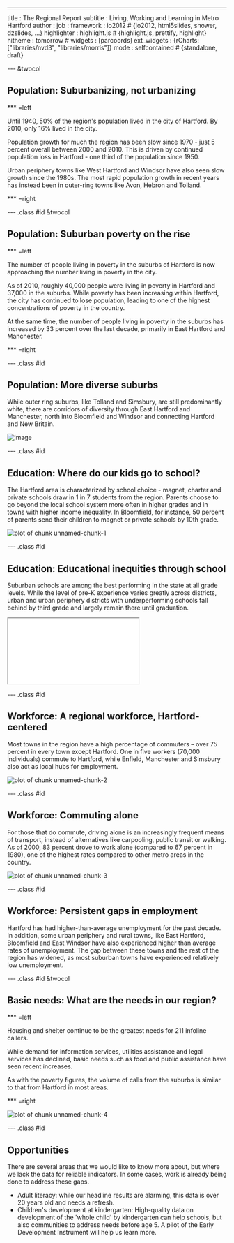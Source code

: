 ---
title       : The Regional Report
subtitle    : Living, Working and Learning in Metro Hartford
author      : 
job         : 
framework   : io2012        # {io2012, html5slides, shower, dzslides, ...}
highlighter : highlight.js  # {highlight.js, prettify, highlight}
hitheme     : tomorrow      # 
widgets     : [parcoords]
ext_widgets : {rCharts: ["libraries/nvd3", "libraries/morris"]} 
mode        : selfcontained # {standalone, draft}

--- &twocol

## Population: Suburbanizing, not urbanizing

*** =left

Until 1940, 50% of the region's population lived in the city of Hartford.  By 2010, only 16% lived in the city. 

Population growth for much the region has been slow since 1970 - just 5 percent overall 
between 2000 and 2010. This is driven by continued population loss in Hartford - one third of the population since 1950.

Urban periphery towns like West Hartford and Windsor have also seen slow growth since the 1980s. The most rapid population growth in recent years has instead been in outer-ring towns like Avon, Hebron and Tolland. 

*** =right



 
 

<div id = 'chart1' class = 'rChart nvd3'></div>
<script type='text/javascript'>
 $(document).ready(function(){
      drawchart1()
    });
    function drawchart1(){  
      var opts = {
 "dom": "chart1",
"width":    500,
"height":    425,
"x": "period",
"y": "sumpop",
"group": "Towngroup",
"type": "lineChart",
"id": "chart1" 
},
        data = [
 {
 "period": 1800,
"Towngroup": "Hartford",
"sumpop": 5347,
"sumpoor": null 
},
{
 "period": 1810,
"Towngroup": "Hartford",
"sumpop": 6003,
"sumpoor": null 
},
{
 "period": 1820,
"Towngroup": "Hartford",
"sumpop": 6901,
"sumpoor": null 
},
{
 "period": 1830,
"Towngroup": "Hartford",
"sumpop": 9789,
"sumpoor": null 
},
{
 "period": 1840,
"Towngroup": "Hartford",
"sumpop": 12793,
"sumpoor": null 
},
{
 "period": 1850,
"Towngroup": "Hartford",
"sumpop": 13555,
"sumpoor": null 
},
{
 "period": 1860,
"Towngroup": "Hartford",
"sumpop": 29152,
"sumpoor": null 
},
{
 "period": 1870,
"Towngroup": "Hartford",
"sumpop": 37743,
"sumpoor": null 
},
{
 "period": 1880,
"Towngroup": "Hartford",
"sumpop": 42551,
"sumpoor": null 
},
{
 "period": 1890,
"Towngroup": "Hartford",
"sumpop": 53230,
"sumpoor": null 
},
{
 "period": 1900,
"Towngroup": "Hartford",
"sumpop": 79850,
"sumpoor": null 
},
{
 "period": 1900,
"Towngroup": "Rural",
"sumpop": 5136,
"sumpoor": null 
},
{
 "period": 1900,
"Towngroup": "Suburban",
"sumpop": 30970,
"sumpoor": null 
},
{
 "period": 1900,
"Towngroup": "Urban periphery",
"sumpop": 43141,
"sumpoor": null 
},
{
 "period": 1910,
"Towngroup": "Hartford",
"sumpop": 98915,
"sumpoor": null 
},
{
 "period": 1910,
"Towngroup": "Rural",
"sumpop": 5386,
"sumpoor": null 
},
{
 "period": 1910,
"Towngroup": "Suburban",
"sumpop": 33905,
"sumpoor": null 
},
{
 "period": 1910,
"Towngroup": "Urban periphery",
"sumpop": 55132,
"sumpoor": null 
},
{
 "period": 1920,
"Towngroup": "Hartford",
"sumpop": 138036,
"sumpoor": null 
},
{
 "period": 1920,
"Towngroup": "Rural",
"sumpop": 5803,
"sumpoor": null 
},
{
 "period": 1920,
"Towngroup": "Suburban",
"sumpop": 38294,
"sumpoor": null 
},
{
 "period": 1920,
"Towngroup": "Urban periphery",
"sumpop": 71399,
"sumpoor": null 
},
{
 "period": 1930,
"Towngroup": "Hartford",
"sumpop": 164072,
"sumpoor": null 
},
{
 "period": 1930,
"Towngroup": "Rural",
"sumpop": 6162,
"sumpoor": null 
},
{
 "period": 1930,
"Towngroup": "Suburban",
"sumpop": 43919,
"sumpoor": null 
},
{
 "period": 1930,
"Towngroup": "Urban periphery",
"sumpop": 104324,
"sumpoor": null 
},
{
 "period": 1940,
"Towngroup": "Hartford",
"sumpop": 166267,
"sumpoor": null 
},
{
 "period": 1940,
"Towngroup": "Rural",
"sumpop": 6641,
"sumpoor": null 
},
{
 "period": 1940,
"Towngroup": "Suburban",
"sumpop": 51271,
"sumpoor": null 
},
{
 "period": 1940,
"Towngroup": "Urban periphery",
"sumpop": 120848,
"sumpoor": null 
},
{
 "period": 1950,
"Towngroup": "Hartford",
"sumpop": 177397,
"sumpoor": null 
},
{
 "period": 1950,
"Towngroup": "Rural",
"sumpop": 8524,
"sumpoor": null 
},
{
 "period": 1950,
"Towngroup": "Suburban",
"sumpop": 66268,
"sumpoor": null 
},
{
 "period": 1950,
"Towngroup": "Urban periphery",
"sumpop": 166002,
"sumpoor": null 
},
{
 "period": 1960,
"Towngroup": "Hartford",
"sumpop": 162178,
"sumpoor": null 
},
{
 "period": 1960,
"Towngroup": "Rural",
"sumpop": 12973,
"sumpoor": null 
},
{
 "period": 1960,
"Towngroup": "Suburban",
"sumpop": 117468,
"sumpoor": null 
},
{
 "period": 1960,
"Towngroup": "Urban periphery",
"sumpop": 253926,
"sumpoor": null 
},
{
 "period": 1970,
"Towngroup": "Hartford",
"sumpop": 158017,
"sumpoor":  26863 
},
{
 "period": 1970,
"Towngroup": "Rural",
"sumpop": 17505,
"sumpoor": null 
},
{
 "period": 1970,
"Towngroup": "Suburban",
"sumpop": 168469,
"sumpoor": null 
},
{
 "period": 1970,
"Towngroup": "Urban periphery",
"sumpop": 325916,
"sumpoor": null 
},
{
 "period": 1980,
"Towngroup": "Hartford",
"sumpop": 136392,
"sumpoor":  34371 
},
{
 "period": 1980,
"Towngroup": "Rural",
"sumpop": 19542,
"sumpoor":   1219 
},
{
 "period": 1980,
"Towngroup": "Suburban",
"sumpop": 196648,
"sumpoor":   5675 
},
{
 "period": 1980,
"Towngroup": "Urban periphery",
"sumpop": 315897,
"sumpoor":  14358 
},
{
 "period": 1990,
"Towngroup": "Hartford",
"sumpop": 139739,
"sumpoor":  38428 
},
{
 "period": 1990,
"Towngroup": "Rural",
"sumpop": 21729,
"sumpoor":    705 
},
{
 "period": 1990,
"Towngroup": "Suburban",
"sumpop": 226612,
"sumpoor":   5341 
},
{
 "period": 1990,
"Towngroup": "Urban periphery",
"sumpop": 321324,
"sumpoor":  11873 
},
{
 "period": 2000,
"Towngroup": "Hartford",
"sumpop": 121578,
"sumpoor":  37203 
},
{
 "period": 2000,
"Towngroup": "Rural",
"sumpop": 23271,
"sumpoor":    958 
},
{
 "period": 2000,
"Towngroup": "Suburban",
"sumpop": 249706,
"sumpoor":   7736 
},
{
 "period": 2000,
"Towngroup": "Urban periphery",
"sumpop": 326765,
"sumpoor":  19044 
},
{
 "period": 2010,
"Towngroup": "Hartford",
"sumpop": 124775,
"sumpoor":  40053 
},
{
 "period": 2010,
"Towngroup": "Rural",
"sumpop": 25909,
"sumpoor":   1205 
},
{
 "period": 2010,
"Towngroup": "Suburban",
"sumpop": 270796,
"sumpoor":   9245 
},
{
 "period": 2010,
"Towngroup": "Urban periphery",
"sumpop": 336031,
"sumpoor":  26451 
} 
]
  
      var data = d3.nest()
        .key(function(d){
          return opts.group === undefined ? 'main' : d[opts.group]
        })
        .entries(data)
      
      nv.addGraph(function() {
        var chart = nv.models[opts.type]()
          .x(function(d) { return d[opts.x] })
          .y(function(d) { return d[opts.y] })
          .width(opts.width)
          .height(opts.height)
         
        chart
  .forceY([      0, 3.5e+05 ])
          
        chart.xAxis
  .axisLabel("Year")

        
        
        chart.yAxis
  .tickFormat(function(d) {return d3.format(',.0f')(d)})
  .axisLabel("Population")
      
       d3.select("#" + opts.id)
        .append('svg')
        .datum(data)
        .transition().duration(500)
        .call(chart);

       nv.utils.windowResize(chart.update);
       return chart;
      });
    };
</script>


--- .class #id &twocol

## Population: Suburban poverty on the rise

*** =left

The number of people living in poverty in the suburbs of Hartford is now approaching the number living in poverty in the city. 

As of 2010, roughly 40,000 people were living in poverty in Hartford and 37,000 in the suburbs. While poverty has been increasing within Hartford, the city has continued to lose population, leading to one of the highest concentrations of poverty in the country.

At the same time, the number of people living in poverty in the suburbs has increased by 33 percent over the last decade, primarily in East Hartford and Manchester.

*** =right  
 

<div id = 'chart2' class = 'rChart nvd3'></div>
<script type='text/javascript'>
 $(document).ready(function(){
      drawchart2()
    });
    function drawchart2(){  
      var opts = {
 "dom": "chart2",
"width":    500,
"height":    425,
"x": "period",
"y": "sumpoor",
"group": "type",
"type": "lineChart",
"id": "chart2" 
},
        data = [
 {
 "type": "Hartford",
"period": 1970,
"sumpop": 158017,
"sumpoor":  26863 
},
{
 "type": "Hartford",
"period": 1980,
"sumpop": 136392,
"sumpoor":  34371 
},
{
 "type": "Hartford",
"period": 1990,
"sumpop": 139739,
"sumpoor":  38428 
},
{
 "type": "Hartford",
"period": 2000,
"sumpop": 121578,
"sumpoor":  37203 
},
{
 "type": "Hartford",
"period": 2010,
"sumpop": 124775,
"sumpoor":  40053 
},
{
 "type": "Suburbs",
"period": 1970,
"sumpop": 511890,
"sumpoor": null 
},
{
 "type": "Suburbs",
"period": 1980,
"sumpop": 532087,
"sumpoor":  21252 
},
{
 "type": "Suburbs",
"period": 1990,
"sumpop": 569665,
"sumpoor":  17919 
},
{
 "type": "Suburbs",
"period": 2000,
"sumpop": 599742,
"sumpoor":  27738 
},
{
 "type": "Suburbs",
"period": 2010,
"sumpop": 632736,
"sumpoor":  36901 
} 
]
  
      var data = d3.nest()
        .key(function(d){
          return opts.group === undefined ? 'main' : d[opts.group]
        })
        .entries(data)
      
      nv.addGraph(function() {
        var chart = nv.models[opts.type]()
          .x(function(d) { return d[opts.x] })
          .y(function(d) { return d[opts.y] })
          .width(opts.width)
          .height(opts.height)
         
        chart
  .forceY([      0,  40000 ])
          
        chart.xAxis
  .axisLabel("Year")

        
        
        chart.yAxis
  .tickFormat(function(d) {return d3.format(',.0f')(d)})
  .axisLabel("Population living under poverty line")
      
       d3.select("#" + opts.id)
        .append('svg')
        .datum(data)
        .transition().duration(500)
        .call(chart);

       nv.utils.windowResize(chart.update);
       return chart;
      });
    };
</script>


--- .class #id 

## Population: More diverse suburbs

While outer ring suburbs, like Tolland and Simsbury, are still predominantly white, there are corridors of diversity through East Hartford and Manchester, north into Bloomfield and Windsor and connecting Hartford and New Britain.

![image](assets/img/diversitymap.png)

--- .class #id 

## Education: Where do our kids go to school?

The Hartford area is characterized by school choice - magnet, charter and private schools draw in 1 in 7 students from the region. Parents choose to go beyond the local school system more often in higher grades and in towns with higher income inequality. In Bloomfield, for instance, 50 percent of parents send their children to magnet or private schools by 10th grade. 

![plot of chunk unnamed-chunk-1](assets/fig/unnamed-chunk-1.png) 


--- .class #id 

## Education: Educational inequities through school

Suburban schools are among the best performing in the state at all grade levels. While the level of pre-K experience varies greatly across districts, urban and urban periphery districts with underperforming schools fall behind by third grade and largely remain there until graduation.




 
<iframe src='test.html'></iframe>

--- .class #id 

## Workforce: A regional workforce, Hartford-centered

Most towns in the region have a high percentage of commuters – over 75 percent in every town except Hartford. One in five workers (70,000 individuals) commute to Hartford, while Enfield, Manchester and Simsbury also act as local hubs for employment.

![plot of chunk unnamed-chunk-2](assets/fig/unnamed-chunk-2.png) 


--- .class #id 

## Workforce: Commuting alone

For those that do commute, driving alone is an increasingly frequent means of transport, instead of alternatives like carpooling, public transit or walking. As of 2000, 83 percent drove to work alone (compared to 67 percent in 1980), one of the highest rates compared to other metro areas in the country. 

![plot of chunk unnamed-chunk-3](assets/fig/unnamed-chunk-3.png) 


--- .class #id 

## Workforce: Persistent gaps in employment

Hartford has had higher-than-average unemployment for the past decade. In addition, some urban periphery and rural towns, like East Hartford, Bloomfield and East Windsor have also experienced higher than average rates of unemployment. The gap between these towns and the rest of the region has widened, as most suburban towns have experienced relatively low unemployment.


<div id = 'chart2a8071af46f9' class = 'rChart nvd3'></div>
<script type='text/javascript'>
 $(document).ready(function(){
      drawchart2a8071af46f9()
    });
    function drawchart2a8071af46f9(){  
      var opts = {
 "dom": "chart2a8071af46f9",
"width":    800,
"height":    425,
"x": "Year",
"y": "RT",
"group": "Towngroup",
"type": "lineChart",
"id": "chart2a8071af46f9" 
},
        data = [
 {
 "Towngroup": "Hartford",
"Year": 1998,
"RT":  6.925 
},
{
 "Towngroup": "Hartford",
"Year": 1999,
"RT": 6.3833 
},
{
 "Towngroup": "Hartford",
"Year": 2000,
"RT":    4.7 
},
{
 "Towngroup": "Hartford",
"Year": 2001,
"RT":    6.4 
},
{
 "Towngroup": "Hartford",
"Year": 2002,
"RT": 8.7667 
},
{
 "Towngroup": "Hartford",
"Year": 2003,
"RT": 11.175 
},
{
 "Towngroup": "Hartford",
"Year": 2004,
"RT": 10.042 
},
{
 "Towngroup": "Hartford",
"Year": 2005,
"RT":  9.675 
},
{
 "Towngroup": "Hartford",
"Year": 2006,
"RT": 8.9833 
},
{
 "Towngroup": "Hartford",
"Year": 2007,
"RT":  9.025 
},
{
 "Towngroup": "Hartford",
"Year": 2008,
"RT":   10.7 
},
{
 "Towngroup": "Hartford",
"Year": 2009,
"RT":   14.3 
},
{
 "Towngroup": "Hartford",
"Year": 2010,
"RT": 16.567 
},
{
 "Towngroup": "Hartford",
"Year": 2011,
"RT": 16.225 
},
{
 "Towngroup": "Hartford",
"Year": 2012,
"RT": 15.525 
},
{
 "Towngroup": "Hartford",
"Year": 2013,
"RT":   15.3 
},
{
 "Towngroup": "Rural",
"Year": 1998,
"RT": 3.1535 
},
{
 "Towngroup": "Rural",
"Year": 1999,
"RT": 2.8673 
},
{
 "Towngroup": "Rural",
"Year": 2000,
"RT": 2.1495 
},
{
 "Towngroup": "Rural",
"Year": 2001,
"RT": 2.7149 
},
{
 "Towngroup": "Rural",
"Year": 2002,
"RT": 4.4571 
},
{
 "Towngroup": "Rural",
"Year": 2003,
"RT":  5.561 
},
{
 "Towngroup": "Rural",
"Year": 2004,
"RT": 4.7228 
},
{
 "Towngroup": "Rural",
"Year": 2005,
"RT": 4.9418 
},
{
 "Towngroup": "Rural",
"Year": 2006,
"RT": 4.4023 
},
{
 "Towngroup": "Rural",
"Year": 2007,
"RT": 4.5228 
},
{
 "Towngroup": "Rural",
"Year": 2008,
"RT": 5.4754 
},
{
 "Towngroup": "Rural",
"Year": 2009,
"RT": 8.0655 
},
{
 "Towngroup": "Rural",
"Year": 2010,
"RT": 9.0353 
},
{
 "Towngroup": "Rural",
"Year": 2011,
"RT": 8.3065 
},
{
 "Towngroup": "Rural",
"Year": 2012,
"RT": 8.3427 
},
{
 "Towngroup": "Rural",
"Year": 2013,
"RT": 8.4081 
},
{
 "Towngroup": "Suburban",
"Year": 1998,
"RT": 2.3983 
},
{
 "Towngroup": "Suburban",
"Year": 1999,
"RT": 2.3021 
},
{
 "Towngroup": "Suburban",
"Year": 2000,
"RT": 1.7699 
},
{
 "Towngroup": "Suburban",
"Year": 2001,
"RT": 2.3412 
},
{
 "Towngroup": "Suburban",
"Year": 2002,
"RT": 3.4403 
},
{
 "Towngroup": "Suburban",
"Year": 2003,
"RT": 4.4043 
},
{
 "Towngroup": "Suburban",
"Year": 2004,
"RT": 3.9709 
},
{
 "Towngroup": "Suburban",
"Year": 2005,
"RT": 3.8841 
},
{
 "Towngroup": "Suburban",
"Year": 2006,
"RT": 3.5278 
},
{
 "Towngroup": "Suburban",
"Year": 2007,
"RT": 3.5983 
},
{
 "Towngroup": "Suburban",
"Year": 2008,
"RT": 4.3818 
},
{
 "Towngroup": "Suburban",
"Year": 2009,
"RT": 6.5864 
},
{
 "Towngroup": "Suburban",
"Year": 2010,
"RT":  7.462 
},
{
 "Towngroup": "Suburban",
"Year": 2011,
"RT": 6.8684 
},
{
 "Towngroup": "Suburban",
"Year": 2012,
"RT": 6.5536 
},
{
 "Towngroup": "Suburban",
"Year": 2013,
"RT": 6.4827 
},
{
 "Towngroup": "Urban periphery",
"Year": 1998,
"RT": 3.1124 
},
{
 "Towngroup": "Urban periphery",
"Year": 1999,
"RT": 2.9193 
},
{
 "Towngroup": "Urban periphery",
"Year": 2000,
"RT": 2.2254 
},
{
 "Towngroup": "Urban periphery",
"Year": 2001,
"RT": 2.9458 
},
{
 "Towngroup": "Urban periphery",
"Year": 2002,
"RT": 4.3284 
},
{
 "Towngroup": "Urban periphery",
"Year": 2003,
"RT": 5.4912 
},
{
 "Towngroup": "Urban periphery",
"Year": 2004,
"RT": 4.9339 
},
{
 "Towngroup": "Urban periphery",
"Year": 2005,
"RT": 4.8152 
},
{
 "Towngroup": "Urban periphery",
"Year": 2006,
"RT": 4.4329 
},
{
 "Towngroup": "Urban periphery",
"Year": 2007,
"RT": 4.5694 
},
{
 "Towngroup": "Urban periphery",
"Year": 2008,
"RT": 5.4947 
},
{
 "Towngroup": "Urban periphery",
"Year": 2009,
"RT": 8.1726 
},
{
 "Towngroup": "Urban periphery",
"Year": 2010,
"RT": 9.0246 
},
{
 "Towngroup": "Urban periphery",
"Year": 2011,
"RT": 8.4736 
},
{
 "Towngroup": "Urban periphery",
"Year": 2012,
"RT": 8.0373 
},
{
 "Towngroup": "Urban periphery",
"Year": 2013,
"RT": 7.8883 
} 
]
  
      var data = d3.nest()
        .key(function(d){
          return opts.group === undefined ? 'main' : d[opts.group]
        })
        .entries(data)
      
      nv.addGraph(function() {
        var chart = nv.models[opts.type]()
          .x(function(d) { return d[opts.x] })
          .y(function(d) { return d[opts.y] })
          .width(opts.width)
          .height(opts.height)
         
        chart
  .forceY([      0,     17 ])
          
        

        
        
        chart.yAxis
  .axisLabel("Unemployment rate")
      
       d3.select("#" + opts.id)
        .append('svg')
        .datum(data)
        .transition().duration(500)
        .call(chart);

       nv.utils.windowResize(chart.update);
       return chart;
      });
    };
</script>


--- .class #id &twocol

## Basic needs: What are the needs in our region?

*** =left

Housing and shelter continue to be the greatest needs for 211 infoline callers. 

While demand for information services, utilities assistance and legal services has declined, basic needs such as food and public assistance have seen recent increases. 

As with the poverty figures, the volume of calls from the suburbs is similar to that from Hartford in most areas. 

*** =right

![plot of chunk unnamed-chunk-4](assets/fig/unnamed-chunk-4.png) 



--- .class #id 

## Opportunities

There are several areas that we would like to know more about, but where we lack the data for reliable indicators. In some cases, work is already being done to address these gaps.

- Adult literacy: while our headline results are alarming, this data is over 20 years old and needs a refresh. 
- Children's development at kindergarten: High-quality data on development of the 'whole child' by kindergarten can help schools, but also communities to address needs before age 5. A pilot of the Early Development Instrument will help us learn more. 



